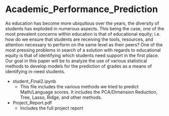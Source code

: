 # Academic_Performance_Prediction


As education has become more ubiquitous over the years, the diversity of students has exploded
in numerous aspects. This being the case, one of the most prevalent concerns within education is
that of educational equity; i.e. how do we ensure that students are receiving the tools, resources,
and attention necessary to perform on the same level as their peers? One of the most pressing
problems in search of a solution with regards to educational equity is that of identifying which
students need support in the first place. Our goal in this paper will be to analyze the use of various
statistical methods to develop models for the prediction of grades as a means of identifying in-need
students.

- student_Final2.ipynb
  - This file includes the various methods we tried to predict Math/Language scores. It includes the PCA/Dimension Reduction, Tree, Lasso, Ridge, and other methods. 
- Project_Report.pdf
  - Includes the full project report
